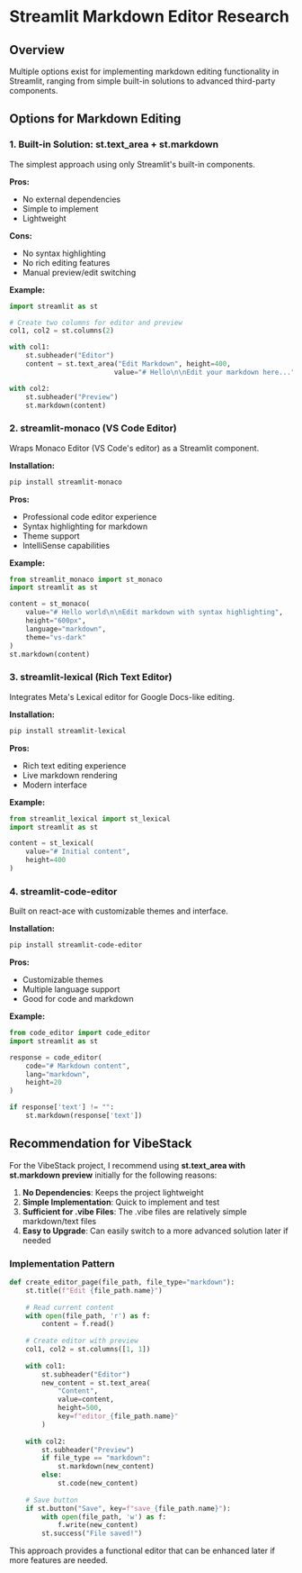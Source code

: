 # Streamlit Markdown Editor Research

## Overview
Multiple options exist for implementing markdown editing functionality in Streamlit, ranging from simple built-in solutions to advanced third-party components.

## Options for Markdown Editing

### 1. Built-in Solution: st.text_area + st.markdown
The simplest approach using only Streamlit's built-in components.

**Pros:**
- No external dependencies
- Simple to implement
- Lightweight

**Cons:**
- No syntax highlighting
- No rich editing features
- Manual preview/edit switching

**Example:**
```python
import streamlit as st

# Create two columns for editor and preview
col1, col2 = st.columns(2)

with col1:
    st.subheader("Editor")
    content = st.text_area("Edit Markdown", height=400, 
                          value="# Hello\n\nEdit your markdown here...")

with col2:
    st.subheader("Preview")
    st.markdown(content)
```

### 2. streamlit-monaco (VS Code Editor)
Wraps Monaco Editor (VS Code's editor) as a Streamlit component.

**Installation:**
```bash
pip install streamlit-monaco
```

**Pros:**
- Professional code editor experience
- Syntax highlighting for markdown
- Theme support
- IntelliSense capabilities

**Example:**
```python
from streamlit_monaco import st_monaco
import streamlit as st

content = st_monaco(
    value="# Hello world\n\nEdit markdown with syntax highlighting", 
    height="600px", 
    language="markdown",
    theme="vs-dark"
)
st.markdown(content)
```

### 3. streamlit-lexical (Rich Text Editor)
Integrates Meta's Lexical editor for Google Docs-like editing.

**Installation:**
```bash
pip install streamlit-lexical
```

**Pros:**
- Rich text editing experience
- Live markdown rendering
- Modern interface

**Example:**
```python
from streamlit_lexical import st_lexical
import streamlit as st

content = st_lexical(
    value="# Initial content",
    height=400
)
```

### 4. streamlit-code-editor
Built on react-ace with customizable themes and interface.

**Installation:**
```bash
pip install streamlit-code-editor
```

**Pros:**
- Customizable themes
- Multiple language support
- Good for code and markdown

**Example:**
```python
from code_editor import code_editor
import streamlit as st

response = code_editor(
    code="# Markdown content",
    lang="markdown",
    height=20
)

if response['text'] != "":
    st.markdown(response['text'])
```

## Recommendation for VibeStack

For the VibeStack project, I recommend using **st.text_area with st.markdown preview** initially for the following reasons:

1. **No Dependencies**: Keeps the project lightweight
2. **Simple Implementation**: Quick to implement and test
3. **Sufficient for .vibe Files**: The .vibe files are relatively simple markdown/text files
4. **Easy to Upgrade**: Can easily switch to a more advanced solution later if needed

### Implementation Pattern
```python
def create_editor_page(file_path, file_type="markdown"):
    st.title(f"Edit {file_path.name}")
    
    # Read current content
    with open(file_path, 'r') as f:
        content = f.read()
    
    # Create editor with preview
    col1, col2 = st.columns([1, 1])
    
    with col1:
        st.subheader("Editor")
        new_content = st.text_area(
            "Content", 
            value=content, 
            height=500,
            key=f"editor_{file_path.name}"
        )
    
    with col2:
        st.subheader("Preview")
        if file_type == "markdown":
            st.markdown(new_content)
        else:
            st.code(new_content)
    
    # Save button
    if st.button("Save", key=f"save_{file_path.name}"):
        with open(file_path, 'w') as f:
            f.write(new_content)
        st.success("File saved!")
```

This approach provides a functional editor that can be enhanced later if more features are needed.